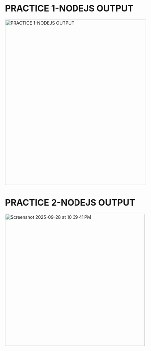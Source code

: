 <H1>PRACTICE 1-NODEJS OUTPUT</H1>
<img width="453" height="531" alt="PRACTICE 1-NODEJS OUTPUT" src="https://github.com/user-attachments/assets/7e7be88b-1078-4cea-a889-fcd5ee5d6fe3" />
<H1>PRACTICE 2-NODEJS OUTPUT</H1>
<img width="449" height="423" alt="Screenshot 2025-09-28 at 10 39 41 PM" src="https://github.com/user-attachments/assets/60e6a2f3-3c98-4e00-85b0-c155e88822e3" />
